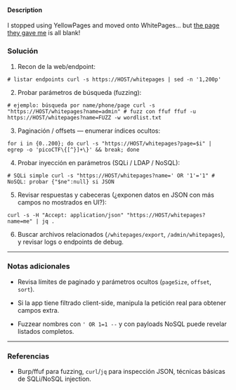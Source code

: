 #### Description

I stopped using YellowPages and moved onto WhitePages... but [the page they gave me](https://jupiter.challenges.picoctf.org/static/95be9526e162185c741259a75dffa0ab/whitepages.txt) is all blank!
### **Solución**

1. Recon de la web/endpoint:
    

`# listar endpoints curl -s https://HOST/whitepages | sed -n '1,200p'`

2. Probar parámetros de búsqueda (fuzzing):
    

`# ejemplo: búsqueda por name/phone/page curl -s "https://HOST/whitepages?name=admin" # fuzz con ffuf ffuf -u https://HOST/whitepages?name=FUZZ -w wordlist.txt`

3. Paginación / offsets — enumerar índices ocultos:
    

`for i in {0..200}; do curl -s "https://HOST/whitepages?page=$i" | egrep -o 'picoCTF\{[^}]+\}' && break; done`

4. Probar inyección en parámetros (SQLi / LDAP / NoSQL):
    

`# SQLi simple curl -s "https://HOST/whitepages?name=' OR '1'='1" # NoSQL: probar {"$ne":null} si JSON`

5. Revisar respuestas y cabeceras (¿exponen datos en JSON con más campos no mostrados en UI?):
    

`curl -s -H "Accept: application/json" "https://HOST/whitepages?name=me" | jq .`

6. Buscar archivos relacionados (`/whitepages/export`, `/admin/whitepages`), y revisar logs o endpoints de debug.
    

---

### **Notas adicionales**

- Revisa límites de paginado y parámetros ocultos (`pageSize`, `offset`, `sort`).
    
- Si la app tiene filtrado client-side, manipula la petición real para obtener campos extra.
    
- Fuzzear nombres con `' OR 1=1 --` y con payloads NoSQL puede revelar listados completos.
    

---

### **Referencias**

- Burp/ffuf para fuzzing, `curl`/`jq` para inspección JSON, técnicas básicas de SQLi/NoSQL injection.